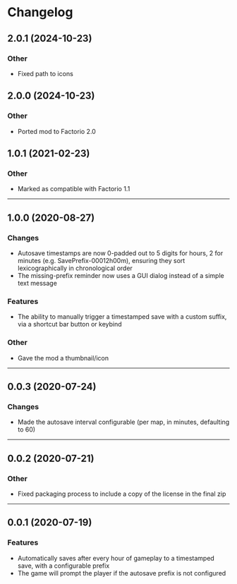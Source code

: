 # Changelog

## 2.0.1 (2024-10-23)

### Other

- Fixed path to icons

## 2.0.0 (2024-10-23)

### Other

- Ported mod to Factorio 2.0

## 1.0.1 (2021-02-23)

### Other

- Marked as compatible with Factorio 1.1

---

## 1.0.0 (2020-08-27)

### Changes

- Autosave timestamps are now 0-padded out to 5 digits for hours, 2 for minutes (e.g. SavePrefix-00012h00m), ensuring they sort lexicographically in chronological order
- The missing-prefix reminder now uses a GUI dialog instead of a simple text message

### Features

- The ability to manually trigger a timestamped save with a custom suffix, via a shortcut bar button or keybind

### Other

- Gave the mod a thumbnail/icon

---

## 0.0.3 (2020-07-24)

### Changes

- Made the autosave interval configurable (per map, in minutes, defaulting to 60)

---

## 0.0.2 (2020-07-21)

### Other

- Fixed packaging process to include a copy of the license in the final zip

---

## 0.0.1 (2020-07-19)

### Features

- Automatically saves after every hour of gameplay to a timestamped save, with a configurable prefix
- The game will prompt the player if the autosave prefix is not configured
